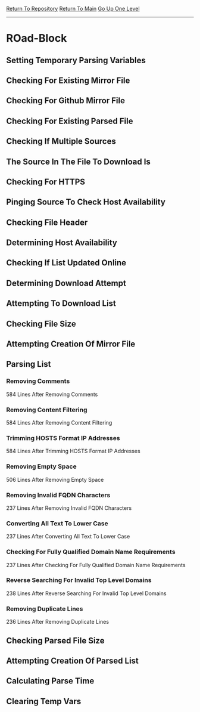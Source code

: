 [Return To Repository](https://github.com/deathbybandaid/piholeparser/)
[Return To Main](https://github.com/deathbybandaid/piholeparser/blob/master/RecentRunLogs/Mainlog.md)
[Go Up One Level](https://github.com/deathbybandaid/piholeparser/blob/master/RecentRunLogs/TopLevelScripts/30-Processing-Blacklists.md)
____________________________________
# ROad-Block
## Setting Temporary Parsing Variables
## Checking For Existing Mirror File
## Checking For Github Mirror File
## Checking For Existing Parsed File
## Checking If Multiple Sources
## The Source In The File To Download Is
## Checking For HTTPS
## Pinging Source To Check Host Availability
## Checking File Header
## Determining Host Availability
## Checking If List Updated Online
## Determining Download Attempt
## Attempting To Download List
## Checking File Size
## Attempting Creation Of Mirror File
## Parsing List
### Removing Comments
584 Lines After Removing Comments
### Removing Content Filtering
584 Lines After Removing Content Filtering
### Trimming HOSTS Format IP Addresses
584 Lines After Trimming HOSTS Format IP Addresses
### Removing Empty Space
506 Lines After Removing Empty Space
### Removing Invalid FQDN Characters
237 Lines After Removing Invalid FQDN Characters
### Converting All Text To Lower Case
237 Lines After Converting All Text To Lower Case
### Checking For Fully Qualified Domain Name Requirements
237 Lines After Checking For Fully Qualified Domain Name Requirements
### Reverse Searching For Invalid Top Level Domains
238 Lines After Reverse Searching For Invalid Top Level Domains
### Removing Duplicate Lines
236 Lines After Removing Duplicate Lines
## Checking Parsed File Size
## Attempting Creation Of Parsed List
## Calculating Parse Time
## Clearing Temp Vars
